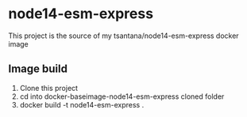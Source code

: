 # node14-esm-express

This project is the source of my tsantana/node14-esm-express docker image

## Image build

1) Clone this project
2) cd into docker-baseimage-node14-esm-express cloned folder
3) docker build -t node14-esm-express .